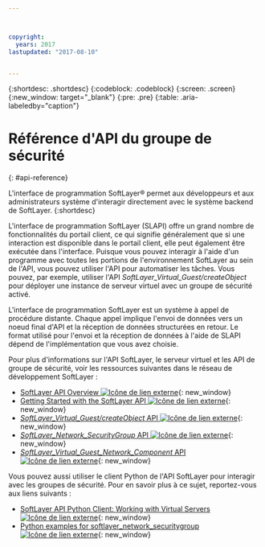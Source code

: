 ```yaml
---



copyright:
  years: 2017
lastupdated: "2017-08-10"


---
```


{:shortdesc: .shortdesc}
{:codeblock: .codeblock}
{:screen: .screen}
{:new_window: target="_blank"}
{:pre: .pre}
{:table: .aria-labeledby="caption"}

# Référence d'API du groupe de sécurité
{: #api-reference} 

L'interface de programmation SoftLayer&reg; permet aux développeurs et aux administrateurs système d'interagir directement avec le système backend de SoftLayer. 
{:shortdesc}

L'interface de programmation SoftLayer (SLAPI) offre un grand nombre de fonctionnalités du portail client, ce qui signifie généralement que si une interaction est disponible dans le portail client, elle peut également être exécutée dans l'interface. Puisque vous pouvez interagir à l'aide d'un programme avec toutes les portions de l'environnement SoftLayer au sein de l'API, vous pouvez utiliser l'API pour automatiser les tâches. Vous pouvez, par exemple, utiliser l'API *SoftLayer_Virtual_Guest/createObject* pour déployer une instance de serveur virtuel avec un groupe de sécurité activé.

L'interface de programmation SoftLayer est un système à appel de procédure distante. Chaque appel implique l'envoi de données vers un noeud final d'API et la réception de données structurées en retour. Le format utilisé pour l'envoi et la réception de données à l'aide de SLAPI dépend de l'implémentation que vous avez choisie. 

Pour plus d'informations sur l'API SoftLayer, le serveur virtuel et les API de groupe de sécurité, voir les ressources suivantes dans le réseau de développement SoftLayer :
* [SoftLayer API Overview ![Icône de lien externe](../../icons/launch-glyph.svg "Icône de lien externe")](https://sldn.softlayer.com/article/softlayer-api-overview){: new_window} 
* [Getting Started with the SoftLayer API ![Icône de lien externe](../../icons/launch-glyph.svg "Icône de lien externe")](http://sldn.softlayer.com/article/getting-started){: new_window}
* [*SoftLayer_Virtual_Guest/createObject* API ![Icône de lien externe](../../icons/launch-glyph.svg "Icône de lien externe")](http://sldn.softlayer.com/reference/services/SoftLayer_Virtual_Guest/createObject){: new_window}
* [*SoftLayer_Network_SecurityGroup* API ![Icône de lien externe](../../icons/launch-glyph.svg "Icône de lien externe")](https://sldn.softlayer.com/reference/services/SoftLayer_Network_SecurityGroup){: new_window}
* [*SoftLayer_Virtual_Guest_Network_Component* API ![Icône de lien externe](../../icons/launch-glyph.svg "Icône de lien externe")](http://sldn.softlayer.com/reference/services/SoftLayer_Virtual_Guest_Network_Component){: new_window}

Vous pouvez aussi utiliser le client Python de l'API SoftLayer pour interagir avec les groupes de sécurité. Pour en savoir plus à ce sujet, reportez-vous aux liens suivants :
* [SoftLayer API Python Client: Working with Virtual Servers ![Icône de lien externe](../../icons/launch-glyph.svg "Icône de lien externe")](http://softlayer-python.readthedocs.io/en/latest/cli/vs.html){: new_window}
* [Python examples for softlayer_network_securitygroup ![Icône de lien externe](../../icons/launch-glyph.svg "Icône de lien externe")](https://softlayer.github.io/classes/softlayer_network_securitygroup/){: new_window}

